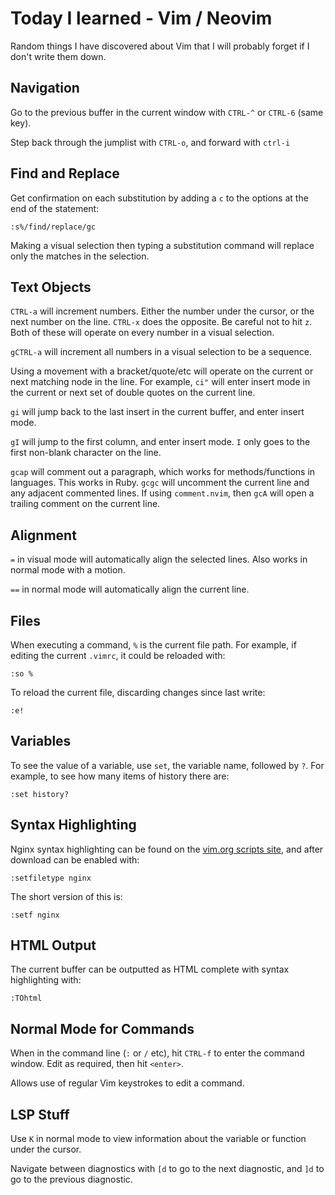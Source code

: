 # Today I learned - Vim / Neovim

Random things I have discovered about Vim that I will probably forget if I
don't write them down.


## Navigation

Go to the previous buffer in the current window with `CTRL-^` or `CTRL-6` (same
key).

Step back through the jumplist with `CTRL-o`, and forward with `ctrl-i`


## Find and Replace

Get confirmation on each substitution by adding a `c` to the options at the end of
the statement:

```shell
:s%/find/replace/gc
```

Making a visual selection then typing a substitution command will replace only
the matches in the selection. 


## Text Objects

`CTRL-a` will increment numbers. Either the number under the cursor, or the
next number on the line. `CTRL-x` does the opposite. Be careful not to hit `z`.
Both of these will operate on every number in a visual selection.

`gCTRL-a` will increment all numbers in a visual selection to be a sequence.

Using a movement with a bracket/quote/etc will operate on the current or next
matching node in the line. For example, `ci"` will enter insert mode in the
current or next set of double quotes on the current line.

`gi` will jump back to the last insert in the current buffer, and enter insert
mode.

`gI` will jump to the first column, and enter insert mode. `I` only goes to the
first non-blank character on the line.

`gcap` will comment out a paragraph, which works for methods/functions in
languages. This works in Ruby. `gcgc` will uncomment the current line and any
adjacent commented lines. If using `comment.nvim`,
then `gcA` will open a trailing comment on the current line.


## Alignment

`=` in visual mode will automatically align the selected lines. Also works in
normal mode with a motion.

`==` in normal mode will automatically align the current line.

## Files

When executing a command, `%` is the current file path. For example, if editing
the current `.vimrc`, it could be reloaded with:

    :so %

To reload the current file, discarding changes since last write:

    :e!


## Variables

To see the value of a variable, use `set`, the variable name, followed by `?`.
For example, to see how many items of history there are:

    :set history?


## Syntax Highlighting

Nginx syntax highlighting can be found on the [vim.org scripts
site](https://www.vim.org/scripts/script.php?script_id=1886), and after
download can be enabled with:

    :setfiletype nginx

The short version of this is:

    :setf nginx


## HTML Output

The current buffer can be outputted as HTML complete with syntax highlighting with:

    :TOhtml


## Normal Mode for Commands

When in the command line (`:` or `/` etc), hit `CTRL-f` to enter the command
window. Edit as required, then hit `<enter>`.

Allows use of regular Vim keystrokes to edit a command.

## LSP Stuff

Use `K` in normal mode to view information about the variable or function under
the cursor.

Navigate between diagnostics with `[d` to go to the next diagnostic, and `]d`
to go to the previous diagnostic.
